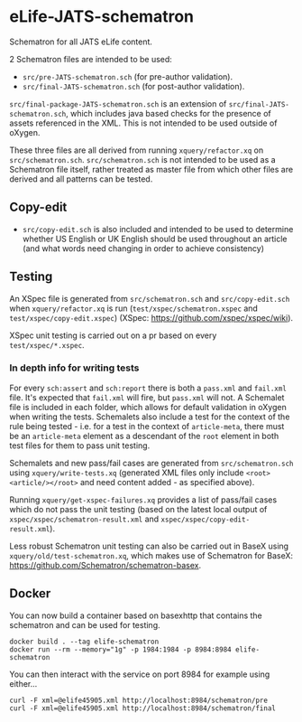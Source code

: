 # eLife-JATS-schematron

Schematron for all JATS eLife content.

2 Schematron files are intended to be used:

- `src/pre-JATS-schematron.sch` (for pre-author validation).
- `src/final-JATS-schematron.sch` (for post-author validation).

`src/final-package-JATS-schematron.sch` is an extension of `src/final-JATS-schematron.sch`, which includes java based checks for the presence of assets referenced in the XML. This is not intended to be used outside of oXygen.

These three files are all derived from running `xquery/refactor.xq` on `src/schematron.sch`. `src/schematron.sch` is not intended to be used as a Schematron file itself, rather treated as master file from which other files are derived and all patterns can be tested.

## Copy-edit

- `src/copy-edit.sch` is also included and intended to be used to determine whether US English or UK English should be used throughout an article (and what words need changing in order to achieve consistency)

## Testing

An XSpec file is generated from `src/schematron.sch` and `src/copy-edit.sch` when `xquery/refactor.xq` is run (`test/xspec/schematron.xspec` and `test/xspec/copy-edit.xspec`) (XSpec: https://github.com/xspec/xspec/wiki).

XSpec unit testing is carried out on a pr based on every `test/xspec/*.xspec`.

### In depth info for writing tests

For every `sch:assert` and `sch:report` there is both a `pass.xml` and `fail.xml` file. It's expected that `fail.xml` will fire, but `pass.xml` will not. A Schemalet file is included in each folder, which allows for default validation in oXygen when writing the tests. Schemalets also include a test for the context of the rule being tested - i.e. for a test in the context of `article-meta`, there must be an `article-meta` element as a descendant of the `root` element in both test files for them to pass unit testing.

Schemalets and new pass/fail cases are generated from `src/schematron.sch` using `xquery/write-tests.xq` (generated XML files only include `<root><article/></root>` and need content added - as specified above).

Running `xquery/get-xspec-failures.xq` provides a list of pass/fail cases which do not pass the unit testing (based on the latest local output of `xspec/xspec/schematron-result.xml` and `xspec/xspec/copy-edit-result.xml`).

Less robust Schematron unit testing can also be carried out in BaseX using `xquery/old/test-schematron.xq`, which makes use of Schematron for BaseX: https://github.com/Schematron/schematron-basex.

## Docker

You can now build a container based on basexhttp that contains the schematron and can be used for testing.

```
docker build . --tag elife-schematron
docker run --rm --memory="1g" -p 1984:1984 -p 8984:8984 elife-schematron
```

You can then interact with the service on port 8984 for example using either...

```
curl -F xml=@elife45905.xml http://localhost:8984/schematron/pre
curl -F xml=@elife45905.xml http://localhost:8984/schematron/final
```
